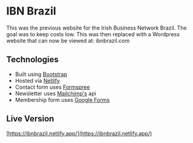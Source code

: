 # IBN Brazil

This was the previous website for the Irish Business Network Brazil.
The goal was to keep costs low. 
This was then replaced with a Wordpress website that can now be viewed at: ibnbrazil.com

## Technologies
- Built using [Bootstrap](https://getbootstrap.com/)
- Hosted via [Netlify](https://www.netlify.com/)
- Contact form uses [Formspree](https://formspree.io/)
- Newsletter uses [Mailchimp's](https://mailchimp.com/) api
- Membership form uses [Google Forms](https://www.google.com/forms/about/)

## Live Version

[https://ibnbrazil.netlify.app/](https://ibnbrazil.netlify.app/)
